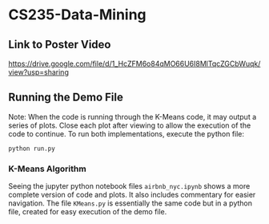 # CS235-Data-Mining


## Link to Poster Video
https://drive.google.com/file/d/1_HcZFM6o84qMO66U6I8MlTqcZGCbWuqk/view?usp=sharing

## Running the Demo File 
Note: 
When the code is running through the K-Means code, it may output a series of plots. Close each plot after viewing to allow 
the execution of the code to continue. 
To run both implementations, execute the python file: 

```
python run.py
```

### K-Means Algorithm 

Seeing the jupyter python notebook files ```airbnb_nyc.ipynb``` shows a more complete version of code and plots. It also 
includes commentary for easier navigation. The file ```KMeans.py``` is essentially the same code but in a python file, 
created for easy execution of the demo file.

